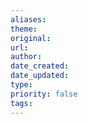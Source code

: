 ```yaml
---
aliases: 
theme: 
original: 
url: 
author: 
date_created: 
date_updated: 
type: 
priority: false
tags:
---
```

